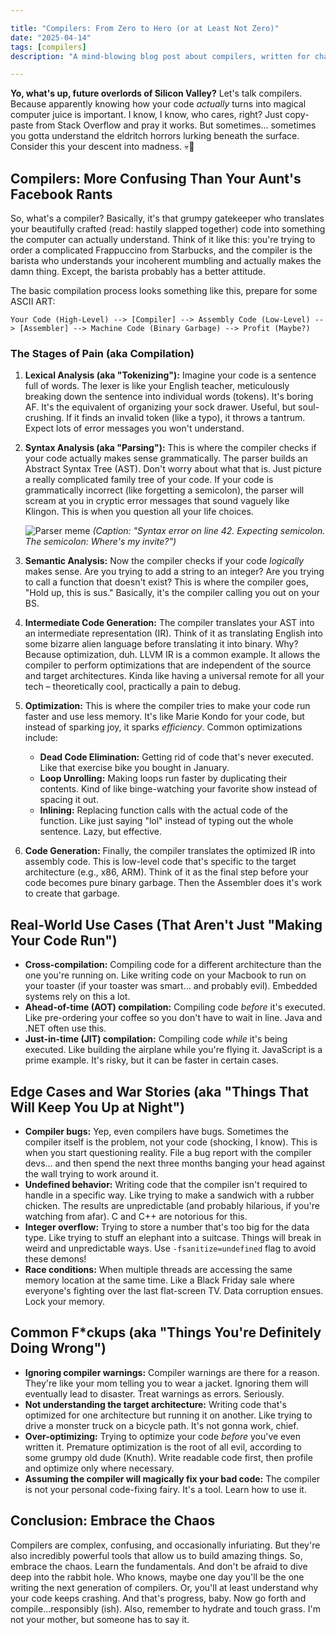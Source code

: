 ```yaml
---

title: "Compilers: From Zero to Hero (or at Least Not Zero)"
date: "2025-04-14"
tags: [compilers]
description: "A mind-blowing blog post about compilers, written for chaotic Gen Z engineers. Prepare to be mildly amused and slightly more employable."

---
```


**Yo, what's up, future overlords of Silicon Valley?** Let's talk compilers. Because apparently knowing how your code *actually* turns into magical computer juice is important. I know, I know, who cares, right? Just copy-paste from Stack Overflow and pray it works. But sometimes... sometimes you gotta understand the eldritch horrors lurking beneath the surface. Consider this your descent into madness. 💀🙏

## Compilers: More Confusing Than Your Aunt's Facebook Rants

So, what's a compiler? Basically, it's that grumpy gatekeeper who translates your beautifully crafted (read: hastily slapped together) code into something the computer can actually understand. Think of it like this: you're trying to order a complicated Frappuccino from Starbucks, and the compiler is the barista who understands your incoherent mumbling and actually makes the damn thing. Except, the barista probably has a better attitude.

The basic compilation process looks something like this, prepare for some ASCII ART:

```
Your Code (High-Level) --> [Compiler] --> Assembly Code (Low-Level) --> [Assembler] --> Machine Code (Binary Garbage) --> Profit (Maybe?)
```

### The Stages of Pain (aka Compilation)

1.  **Lexical Analysis (aka "Tokenizing"):** Imagine your code is a sentence full of words. The lexer is like your English teacher, meticulously breaking down the sentence into individual words (tokens). It's boring AF. It's the equivalent of organizing your sock drawer. Useful, but soul-crushing. If it finds an invalid token (like a typo), it throws a tantrum. Expect lots of error messages you won't understand.

2.  **Syntax Analysis (aka "Parsing"):** This is where the compiler checks if your code actually makes sense grammatically. The parser builds an Abstract Syntax Tree (AST). Don't worry about what that is. Just picture a really complicated family tree of your code. If your code is grammatically incorrect (like forgetting a semicolon), the parser will scream at you in cryptic error messages that sound vaguely like Klingon. This is when you question all your life choices.

    ![Parser meme](https://i.imgflip.com/1g0x9j.jpg)
    *(Caption: "Syntax error on line 42. Expecting semicolon. The semicolon: Where's my invite?")*

3.  **Semantic Analysis:** Now the compiler checks if your code *logically* makes sense. Are you trying to add a string to an integer? Are you trying to call a function that doesn't exist? This is where the compiler goes, "Hold up, this is sus." Basically, it's the compiler calling you out on your BS.

4.  **Intermediate Code Generation:** The compiler translates your AST into an intermediate representation (IR). Think of it as translating English into some bizarre alien language before translating it into binary. Why? Because optimization, duh. LLVM IR is a common example. It allows the compiler to perform optimizations that are independent of the source and target architectures. Kinda like having a universal remote for all your tech – theoretically cool, practically a pain to debug.

5.  **Optimization:** This is where the compiler tries to make your code run faster and use less memory. It's like Marie Kondo for your code, but instead of sparking joy, it sparks *efficiency*.  Common optimizations include:

    *   **Dead Code Elimination:** Getting rid of code that's never executed.  Like that exercise bike you bought in January.
    *   **Loop Unrolling:** Making loops run faster by duplicating their contents. Kind of like binge-watching your favorite show instead of spacing it out.
    *   **Inlining:** Replacing function calls with the actual code of the function.  Like just saying "lol" instead of typing out the whole sentence. Lazy, but effective.

6.  **Code Generation:** Finally, the compiler translates the optimized IR into assembly code. This is low-level code that's specific to the target architecture (e.g., x86, ARM). Think of it as the final step before your code becomes pure binary garbage. Then the Assembler does it's work to create that garbage.

## Real-World Use Cases (That Aren't Just "Making Your Code Run")

*   **Cross-compilation:** Compiling code for a different architecture than the one you're running on.  Like writing code on your Macbook to run on your toaster (if your toaster was smart... and probably evil). Embedded systems rely on this a lot.
*   **Ahead-of-time (AOT) compilation:** Compiling code *before* it's executed.  Like pre-ordering your coffee so you don't have to wait in line.  Java and .NET often use this.
*   **Just-in-time (JIT) compilation:** Compiling code *while* it's being executed. Like building the airplane while you're flying it. JavaScript is a prime example. It's risky, but it can be faster in certain cases.

## Edge Cases and War Stories (aka "Things That Will Keep You Up at Night")

*   **Compiler bugs:** Yep, even compilers have bugs.  Sometimes the compiler itself is the problem, not your code (shocking, I know). This is when you start questioning reality. File a bug report with the compiler devs... and then spend the next three months banging your head against the wall trying to work around it.
*   **Undefined behavior:**  Writing code that the compiler isn't required to handle in a specific way.  Like trying to make a sandwich with a rubber chicken.  The results are unpredictable (and probably hilarious, if you're watching from afar).  C and C++ are notorious for this.
*   **Integer overflow:**  Trying to store a number that's too big for the data type.  Like trying to stuff an elephant into a suitcase.  Things will break in weird and unpredictable ways. Use `-fsanitize=undefined` flag to avoid these demons!
*   **Race conditions:** When multiple threads are accessing the same memory location at the same time.  Like a Black Friday sale where everyone's fighting over the last flat-screen TV.  Data corruption ensues. Lock your memory.

## Common F\*ckups (aka "Things You're Definitely Doing Wrong")

*   **Ignoring compiler warnings:** Compiler warnings are there for a reason.  They're like your mom telling you to wear a jacket.  Ignoring them will eventually lead to disaster.  Treat warnings as errors.  Seriously.
*   **Not understanding the target architecture:** Writing code that's optimized for one architecture but running it on another.  Like trying to drive a monster truck on a bicycle path. It's not gonna work, chief.
*   **Over-optimizing:**  Trying to optimize your code *before* you've even written it.  Premature optimization is the root of all evil, according to some grumpy old dude (Knuth). Write readable code first, then profile and optimize only where necessary.
*   **Assuming the compiler will magically fix your bad code:** The compiler is not your personal code-fixing fairy. It's a tool. Learn how to use it.

## Conclusion: Embrace the Chaos

Compilers are complex, confusing, and occasionally infuriating. But they're also incredibly powerful tools that allow us to build amazing things. So, embrace the chaos. Learn the fundamentals. And don't be afraid to dive deep into the rabbit hole. Who knows, maybe one day you'll be the one writing the next generation of compilers. Or, you'll at least understand why your code keeps crashing. And that's progress, baby. Now go forth and compile...responsibly (ish). Also, remember to hydrate and touch grass. I'm not your mother, but someone has to say it.
